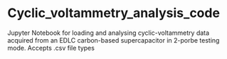 # Cyclic_voltammetry_analysis_code

Jupyter Notebook for loading and analysing cyclic-voltammetry data acquired from an EDLC carbon-based supercapacitor in 2-porbe testing mode. Accepts .csv file types
